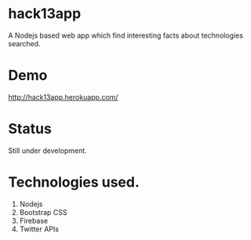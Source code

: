 hack13app
=========

A Nodejs based web app which find interesting facts about technologies searched.

Demo
====
http://hack13app.herokuapp.com/

Status
======
Still under development.


Technologies used.
=================
1. Nodejs
2. Bootstrap CSS
3. Firebase 
4. Twitter APIs
